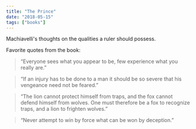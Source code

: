 ```yaml
---
title: "The Prince"
date: "2018-05-15"
tags: ["books"]
---
```


Machiavelli's thoughts on the qualities a ruler should possess.

Favorite quotes from the book:

> “Everyone sees what you appear to be, few experience what you really are.”

> “If an injury has to be done to a man it should be so severe that his vengeance need not be feared.”

> “The lion cannot protect himself from traps, and the fox cannot defend himself from wolves. One must therefore be a fox to recognize traps, and a lion to frighten wolves.”

> “Never attempt to win by force what can be won by deception.”
